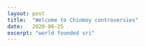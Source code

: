 ```yaml
---
layout: post
title:  "Welcome to Chinmoy controversies"
date:   2020-06-25
excerpt: "world founded sri"
---
```

